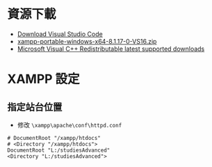 # 資源下載
- [Download Visual Studio Code](https://code.visualstudio.com/download)
- [xampp-portable-windows-x64-8.1.17-0-VS16.zip](https://sourceforge.net/projects/xampp/files/XAMPP%20Windows/8.1.17/xampp-portable-windows-x64-8.1.17-0-VS16.zip/download)
- [Microsoft Visual C++ Redistributable latest supported downloads](https://learn.microsoft.com/en-us/cpp/windows/latest-supported-vc-redist?view=msvc-170)


# XAMPP 設定
## 指定站台位置
- 修改 `\xampp\apache\conf\httpd.conf`

```shell
# DocumentRoot "/xampp/htdocs"
# <Directory "/xampp/htdocs">
DocumentRoot "L:/studiesAdvanced"
<Directory "L:/studiesAdvanced">
```
